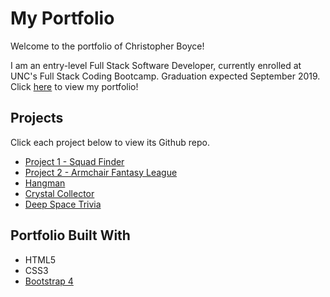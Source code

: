 # My Portfolio

Welcome to the portfolio of Christopher Boyce!   

I am an entry-level Full Stack Software Developer, currently enrolled at UNC's Full Stack Coding Bootcamp. Graduation expected September 2019. Click [here]( https://chrisboyce886.github.io/Main-Portfolio/ ) to view my portfolio!

## Projects
Click each project below to view its Github repo.  
* [Project 1 - Squad Finder](https://github.com/ChrisBoyce886/SQUAD-FINDER)
* [Project 2 - Armchair Fantasy League](https://github.com/ChrisBoyce886/ArmChair_Fantasy_Football)
* [Hangman](https://github.com/ChrisBoyce886/Word-Guess-Game)
* [Crystal Collector](https://github.com/ChrisBoyce886/Crystal-Collector-Game)
* [Deep Space Trivia](https://github.com/ChrisBoyce886/TriviaGame)


## Portfolio Built With
* HTML5
* CSS3
* [Bootstrap 4](https://getbootstrap.com/)
